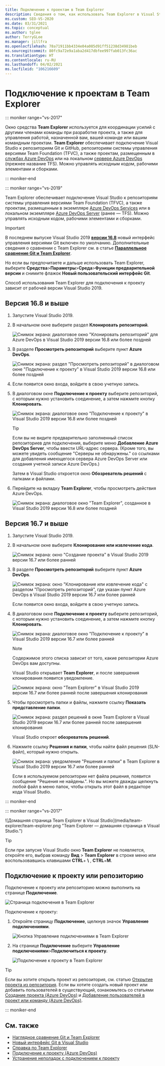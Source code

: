 ```yaml
---
title: Подключение к проектам в Team Explorer
description: Сведения о том, как использовать Team Explorer в Visual Studio для взаимодействия с членами команды при разработке проектов и управлении ими.
ms.custom: SEO-VS-2020
ms.date: 03/31/2021
ms.topic: conceptual
ms.author: tglee
author: TerryGLee
ms.manager: jillfra
ms.openlocfilehash: 78a71911bb4334e04a085d91ff51238d34981beb
ms.sourcegitcommit: 80fc9a72e9a1aba2d417dbfee997fab013fc36ac
ms.translationtype: HT
ms.contentlocale: ru-RU
ms.lasthandoff: 04/02/2021
ms.locfileid: "106216609"
---
```

# <a name="connect-to-projects-in-team-explorer"></a>Подключение к проектам в Team Explorer

::: moniker range="vs-2017"

Окно средства **Team Explorer** используется для координации усилий с другими членами команды при разработке проекта, а также для управления работой, назначенной вам, вашей команде или вашим командным проектам. **Team Explorer** обеспечивает подключение Visual Studio к репозиториям Git и GitHub, репозиториям системы управления версиями Team Foundation (TFVC), а также проектам, размещенным в [службах Azure DevOps](/azure/devops/user-guide/what-is-azure-devops-services) или на локальном [сервере Azure DevOps](/azure/devops/index-all) (прежнее название TFS). Можно управлять исходным кодом, рабочими элементами и сборками.

::: moniker-end

::: moniker range="vs-2019"

Team Explorer обеспечивает подключение Visual Studio к репозиториям системы управления версиями Team Foundation (TFVC), а также проектам, размещенным в экземпляре [Azure DevOps Services](/azure/devops/user-guide/what-is-azure-devops-services) или в локальном экземпляре [Azure DevOps Server](/azure/devops/user-guide/about-azure-devops-services-tfs?view=azure-devops&preserve-view=true) (ранее — TFS). Можно управлять исходным кодом, рабочими элементами и сборками.

> [!IMPORTANT]
> В последнем выпуске Visual Studio 2019 [**версии 16.8**](/visualstudio/releases/2019/release-notes/) новый интерфейс управления версиями Git включен по умолчанию. Дополнительные сведения о сравнении с Team Explorer см. в статье [**Параллельное сравнение Git и Team Explorer**](git-team-explorer-feature-comparison.md).
>
> Но если вы предпочитаете и дальше использовать Team Explorer, выберите **Средства**>**Параметры**>**Среда**>**Функции предварительной версии** и снимите флажок **Новый пользовательский интерфейс Git**.

Способ использования Team Explorer для подключения к проекту зависит от рабочей версии Visual Studio 2019.

## <a name="in-version-168-and-later"></a>Версия 16.8 и выше

1. Запустите Visual Studio 2019.

1. В начальном окне выберите раздел **Клонировать репозиторий**.

   ![Снимок экрана: диалоговое окно "Клонировать репозиторий" для Azure DevOps в Visual Studio 2019 версии 16.8 или более поздней](../ide/media/vs-2019/clone-repository.png)

1. В разделе **Просмотреть репозиторий** выберите пункт **Azure DevOps**.

    ![Снимок экрана: раздел "Просмотреть репозиторий" в диалоговом окне "Подключение к проекту" в Visual Studio 2019 версии 16.8 или более поздней](../ide/media/vs-2019/browse-repository-azure-devops.png)

1. Если появится окно входа, войдите в свою учетную запись.

1. В диалоговом окне **Подключение к проекту** выберите репозиторий, с которым нужно установить соединение, а затем нажмите кнопку **Клонировать**.

      ![Снимок экрана: диалоговое окно "Подключение к проекту" в Visual Studio 2019 версии 16.8 или более поздней](../ide/media/vs-2019/connect-project-azure-devops.png)

      > [!TIP]
      > Если вы не видите предварительно заполненный список репозиториев для подключения, выберите меню **Добавление Azure DevOps Server**, чтобы ввести URL-адрес сервера. (Кроме того, вы можете увидеть сообщение "Серверы не обнаружены." со ссылками для добавления имеющегося сервера Azure DevOps Server или создания учетной записи Azure DevOps.)

   Затем в Visual Studio откроется окно **Обозреватель решений** с папками и файлами.

1. Перейдите на вкладку **Team Explorer**, чтобы просмотреть действия Azure DevOps.

      ![Снимок экрана: диалоговое окно "Team Explorer", созданное в Visual Studio 2019 версии 16.8 или более поздней](../ide/media/vs-2019/team-explorer-azure-devops.png)

## <a name="in-version-167-and-earlier"></a>Версия 16.7 и выше

1. Запустите Visual Studio 2019.

1. В начальном окне выберите **Клонирование или извлечение кода**.

   ![Снимок экрана: окно "Создание проекта" в Visual Studio 2019 версии 16.7 или более ранней](../get-started/media/vs-2019/clone-checkout-code-dark.png)

1. В разделе **Просмотреть репозиторий** выберите пункт **Azure DevOps**.

   ![Снимок экрана: окно "Клонирование или извлечение кода" с разделом "Просмотреть репозиторий", где указан пункт Azure DevOps в Visual Studio 2019 версии 16.7 или более ранней](../get-started/media/vs-2019/clone-checkout-code-git-repo-dark.png)

   Если появится окно входа, войдите в свою учетную запись.

1. В диалоговом окне **Подключение к проекту** выберите репозиторий, с которым нужно установить соединение, а затем нажмите кнопку **Клонировать**.

      ![Снимок экрана: диалоговое окно "Подключение к проекту" в Visual Studio 2019 версии 16.7 или более ранней](../get-started/media/open-proj-azure-devops-connect-cloud-clone.png)

    > [!NOTE]
    > Содержимое этого списка зависит от того, какие репозитории Azure DevOps вам доступны.

   Visual Studio открывает **Team Explorer**, и после завершения клонирования появится уведомление.

     ![Снимок экрана: окно "Team Explorer" в Visual Studio 2019 версии 16.7 или более ранней после завершения клонирования](../get-started/media/vs-2019/clone-complete-azure-devops.png)

1. Чтобы просмотреть папки и файлы, нажмите ссылку **Показать представление папки**.

     ![Снимок экрана: раздел решений в окне Team Explorer в Visual Studio 2019 версии 16.7 или более ранней после завершения клонирования](../get-started/media/vs-2019/show-folder-view-azure-devops.png)

     Visual Studio откроет **обозреватель решений**.

1. Нажмите ссылку **Решения и папки**, чтобы найти файл решения (SLN-файл), который нужно открыть.

      ![Снимок экрана: уведомление "Решения и папки" в Team Explorer в Visual Studio 2019 версии 16.7 или более ранней](../get-started/media/open-proj-repo-solutions-folders.png)

   Если в используемом репозитории нет файла решения, появится сообщение "Решения не найдены.&quot;. Но вы можете дважды щелкнуть любой файл в меню папок, чтобы открыть этот файл в редакторе кода Visual Studio.

::: moniker-end

::: moniker range=&quot;vs-2017&quot;

![Домашняя страница Team Explorer в Visual Studio](media/team-explorer/team-explorer.png &quot;Team Explorer — домашняя страница в Visual Studio.")

> [!TIP]
> Если при запуске Visual Studio окно **Team Explorer** не появляется, откройте его, выбрав команду **Вид** > **Team Explorer** в строке меню или воспользовавшись клавишами **CTRL**+ **&#92;** , **CTRL**+**M**.

## <a name="connect-to-a-project-or-repository"></a>Подключение к проекту или репозиторию

Подключение к проекту или репозиторию можно выполнить на странице **Подключение**.

![Страница подключения в Team Explorer](media/team-explorer/connect.png "Team Explorer — страница Подключения в Visual Studio.")

Подключение к проекту:

1. Откройте страницу **Подключение**, щелкнув значок **Управление подключениями**.

   ![Кнопка Управление подключениями в Team Explorer](media/team-explorer/manage-connections.png "Team Explorer — кнопка Управление подключениями в Visual Studio.")

1. На странице **Подключение** выберите **Управление подключениями**>**Подключиться к проекту**.

   ![Подключение к проекту в Team Explorer](media/team-explorer/connect-project.png "Team Explorer — вариант Подключение к проекту в Visual Studio.")

> [!TIP]
> Если вы хотите открыть проект из репозитория, см. статью [Открытие проекта из репозитория](../get-started/tutorial-open-project-from-repo-visual-studio-2017.md). Если вы хотите создать новый проект или добавить пользователей в существующий, ознакомьтесь со статьями [Создание проекта (Azure DevOps)](/azure/devops/organizations/projects/create-project) и [Добавление пользователей в проект или команду (Azure DevOps)](/azure/devops/organizations/security/add-users-team-project).

::: moniker-end

## <a name="see-also"></a>См. также

- [Наглядное сравнение Git и Team Explorer](git-team-explorer-feature-comparison.md)
- [Новый интерфейс Git в Visual Studio](git-with-visual-studio.md)
- [Справка по Team Explorer](reference/team-explorer-reference.md)
- [Подключение к проекту (Azure DevOps)](/azure/devops/organizations/projects/connect-to-projects)
- [Устранение неполадок с подключением к проекту](/azure/devops/user-guide/troubleshoot-connection?view=azure-devops&preserve-view=true)
